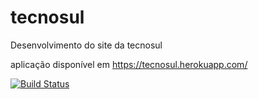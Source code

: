 # tecnosul
Desenvolvimento do site da tecnosul

aplicação disponível em https://tecnosul.herokuapp.com/

[![Build Status](https://www.travis-ci.com/joao0710/tecnosul.svg?branch=main)](https://www.travis-ci.com/joao0710/tecnosul)

